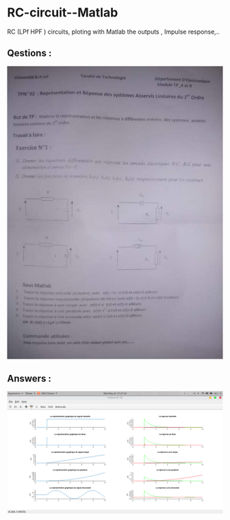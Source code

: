 # RC-circuit--Matlab
RC (LPf HPF ) circuits, ploting with Matlab the outputs , Impulse response,..

## Qestions :
![alt text](ILIEStp.jpg_medium)
## Answers :
![alt text](plots.png)

